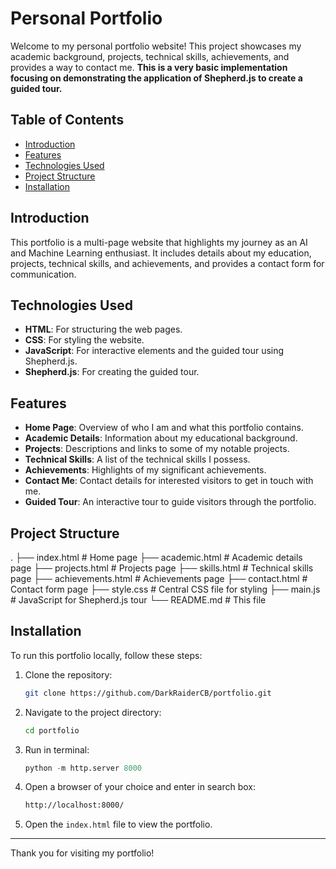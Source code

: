 # Personal Portfolio

Welcome to my personal portfolio website! This project showcases my academic background, projects, technical skills, achievements, and provides a way to contact me. 
**This is a very basic implementation focusing on demonstrating the application of Shepherd.js to create a guided tour.**

## Table of Contents

- [Introduction](#introduction)
- [Features](#features)
- [Technologies Used](#technologies-used)
- [Project Structure](#project-structure)
- [Installation](#installation)


## Introduction

This portfolio is a multi-page website that highlights my journey as an AI and Machine Learning enthusiast. It includes details about my education, projects, technical skills, and achievements, and provides a contact form for communication.

## Technologies Used

- **HTML**: For structuring the web pages.
- **CSS**: For styling the website.
- **JavaScript**: For interactive elements and the guided tour using Shepherd.js.
- **Shepherd.js**: For creating the guided tour.

## Features

- **Home Page**: Overview of who I am and what this portfolio contains.
- **Academic Details**: Information about my educational background.
- **Projects**: Descriptions and links to some of my notable projects.
- **Technical Skills**: A list of the technical skills I possess.
- **Achievements**: Highlights of my significant achievements.
- **Contact Me**: Contact details for interested visitors to get in touch with me.
- **Guided Tour**: An interactive tour to guide visitors through the portfolio.

## Project Structure
.
├── index.html # Home page
├── academic.html # Academic details page
├── projects.html # Projects page
├── skills.html # Technical skills page
├── achievements.html # Achievements page
├── contact.html # Contact form page
├── style.css # Central CSS file for styling
├── main.js # JavaScript for Shepherd.js tour
└── README.md # This file

## Installation

To run this portfolio locally, follow these steps:

1. Clone the repository:
    ```bash
    git clone https://github.com/DarkRaiderCB/portfolio.git
    ```
2. Navigate to the project directory:
    ```bash
    cd portfolio
    ```
3. Run in terminal:
   ```python
   python -m http.server 8000
   ```
5. Open a browser of your choice and enter in search box:
   ```bash
   http://localhost:8000/
   ```
7. Open the `index.html` file to view the portfolio.

---

Thank you for visiting my portfolio!

